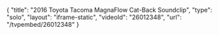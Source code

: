 {
    "title": "2016 Toyota Tacoma MagnaFlow Cat-Back Soundclip",
    "type": "solo",
    "layout": "iframe-static",
    "videoId": "26012348",
    "url": "\/tvpembed\/26012348"
}